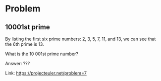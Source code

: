 Problem
===

10001st prime
---

By listing the first six prime numbers: 2, 3, 5, 7, 11, and 13, we can see that the 6th prime is 13.

What is the 10 001st prime number?


Answer: ???

Link: https://projecteuler.net/problem=7